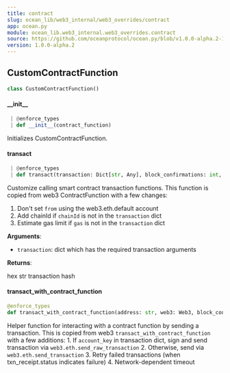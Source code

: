 ```yaml
---
title: contract
slug: ocean_lib/web3_internal/web3_overrides/contract
app: ocean.py
module: ocean_lib.web3_internal.web3_overrides.contract
source: https://github.com/oceanprotocol/ocean.py/blob/v1.0.0-alpha.2-1-g9fb6083/ocean_lib/web3_internal/web3_overrides/contract.py
version: 1.0.0-alpha.2
---
```

## CustomContractFunction

```python
class CustomContractFunction()
```

#### \_\_init\_\_

```python
 | @enforce_types
 | def __init__(contract_function)
```

Initializes CustomContractFunction.

#### transact

```python
 | @enforce_types
 | def transact(transaction: Dict[str, Any], block_confirmations: int, transaction_timeout: int) -> HexBytes
```

Customize calling smart contract transaction functions.
This function is copied from web3 ContractFunction with a few changes:

1. Don't set `from` using the web3.eth.default account
2. Add chainId if `chainId` is not in the `transaction` dict
3. Estimate gas limit if `gas` is not in the `transaction` dict

**Arguments**:

- `transaction`: dict which has the required transaction arguments

**Returns**:

hex str transaction hash

#### transact\_with\_contract\_function

```python
@enforce_types
def transact_with_contract_function(address: str, web3: Web3, block_confirmations: int, transaction_timeout: int, function_name: Optional[str] = None, transaction: Optional[dict] = None, contract_abi: Optional[list] = None, fn_abi: Optional[dict] = None, *args, **kwargs, *, ,) -> HexBytes
```

Helper function for interacting with a contract function by sending a
transaction. This is copied from web3 `transact_with_contract_function`
with a few additions:
    1. If `account_key` in transaction dict, sign and send transaction via
       `web3.eth.send_raw_transaction`
    2. Otherwise, send via `web3.eth.send_transaction`
    3. Retry failed transactions (when txn_receipt.status indicates failure)
    4. Network-dependent timeout


